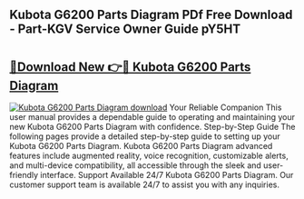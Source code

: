 ## Kubota G6200 Parts Diagram PDf Free Download - Part-KGV Service Owner Guide pY5HT

# <h2><a href="http://dfkz7x3.blite.top/?on=Kubota+G6200+Parts+Diagram">🔗Download New 👉🔴 Kubota G6200 Parts Diagram</a></h2>

[![Kubota G6200 Parts Diagram download](https://i.imgur.com/lujVjoI.png)](http://dfkz7x3.blite.top/?on=Kubota+G6200+Parts+Diagram)
Your Reliable Companion This user manual provides a dependable guide to operating and maintaining your new Kubota G6200 Parts Diagram with confidence. Step-by-Step Guide The following pages provide a detailed step-by-step guide to setting up your Kubota G6200 Parts Diagram. Kubota G6200 Parts Diagram advanced features include augmented reality, voice recognition, customizable alerts, and multi-device compatibility, all accessible through the sleek and user-friendly interface. Support Available 24/7 Kubota G6200 Parts Diagram. Our customer support team is available 24/7 to assist you with any inquiries.

